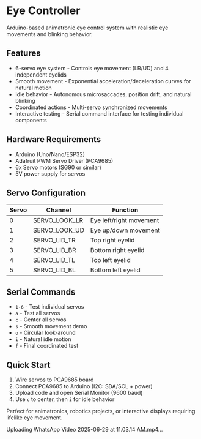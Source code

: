 # Eye Controller

Arduino-based animatronic eye control system with realistic eye movements and blinking behavior.

## Features

* 6-servo eye system - Controls eye movement (LR/UD) and 4 independent eyelids
* Smooth movement - Exponential acceleration/deceleration curves for natural motion
* Idle behavior - Autonomous microsaccades, position drift, and natural blinking
* Coordinated actions - Multi-servo synchronized movements
* Interactive testing - Serial command interface for testing individual components

## Hardware Requirements

* Arduino (Uno/Nano/ESP32)
* Adafruit PWM Servo Driver (PCA9685)
* 6x Servo motors (SG90 or similar)
* 5V power supply for servos

## Servo Configuration

| Servo | Channel | Function |
|-------|---------|----------|
| 0 | SERVO_LOOK_LR | Eye left/right movement |
| 1 | SERVO_LOOK_UD | Eye up/down movement |
| 2 | SERVO_LID_TR | Top right eyelid |
| 3 | SERVO_LID_BR | Bottom right eyelid |
| 4 | SERVO_LID_TL | Top left eyelid |
| 5 | SERVO_LID_BL | Bottom left eyelid |

## Serial Commands

* `1-6` - Test individual servos
* `a` - Test all servos
* `c` - Center all servos
* `s` - Smooth movement demo
* `o` - Circular look-around
* `i` - Natural idle motion
* `f` - Final coordinated test

## Quick Start

1. Wire servos to PCA9685 board
2. Connect PCA9685 to Arduino (I2C: SDA/SCL + power)
3. Upload code and open Serial Monitor (9600 baud)
4. Use `c` to center, then `i` for idle behavior

Perfect for animatronics, robotics projects, or interactive displays requiring lifelike eye movement.

Uploading WhatsApp Video 2025-06-29 at 11.03.14 AM.mp4…

